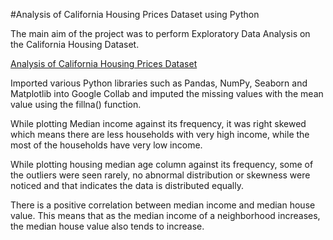 #Analysis of California Housing Prices Dataset using Python

The main aim of the project was to perform Exploratory Data Analysis on the California Housing Dataset.

[Analysis of California Housing Prices Dataset](https://github.com/ukishore33/California-Housing-Prices-Project/blob/main/California%20Housing%20Prices%20Dataset.ipynb)

Imported various Python libraries such as Pandas, NumPy, Seaborn and Matplotlib into Google Collab and imputed the missing values with the mean value using the fillna() function.

While plotting Median income against its frequency, it was right skewed which means there are less households with very high income, while the most of the households have very low income.

While plotting housing median age column against its frequency, some of the outliers were seen rarely, no abnormal distribution or skewness were noticed and that indicates the data is distributed equally.

There is a positive correlation between median income and median house value. This means that as the median income of a neighborhood increases, the median house value also tends to increase. 
